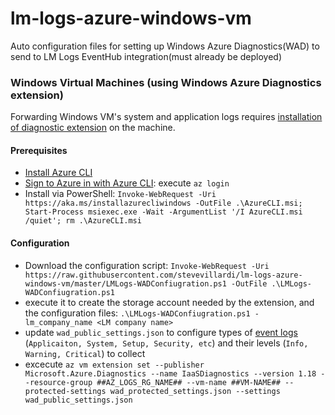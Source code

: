 # lm-logs-azure-windows-vm
 Auto configuration files for setting up Windows Azure Diagnostics(WAD) to send to LM Logs EventHub integration(must already be deployed)

### Windows Virtual Machines (using Windows Azure Diagnostics extension)

Forwarding Windows VM's system and application logs requires [installation of diagnostic extension](https://docs.microsoft.com/en-us/azure/azure-monitor/platform/diagnostics-extension-windows-install) on the machine.

#### Prerequisites

* [Install Azure CLI](https://docs.microsoft.com/en-us/cli/azure/install-azure-cli?view=azure-cli-latest)
* [Sign to Azure in with Azure CLI](https://docs.microsoft.com/en-us/cli/azure/authenticate-azure-cli?view=azure-cli-latest): execute `az login`
* Install via PowerShell:
`Invoke-WebRequest -Uri https://aka.ms/installazurecliwindows -OutFile .\AzureCLI.msi; Start-Process msiexec.exe -Wait -ArgumentList '/I AzureCLI.msi /quiet'; rm .\AzureCLI.msi`

#### Configuration

* Download the configuration script: `Invoke-WebRequest -Uri https://raw.githubusercontent.com/stevevillardi/lm-logs-azure-windows-vm/master/LMLogs-WADConfiugration.ps1 -OutFile .\LMLogs-WADConfiugration.ps1`
* execute it to create the storage account needed by the extension, and the configuration files: `.\LMLogs-WADConfiugration.ps1 -lm_company_name <LM company name>`
* update `wad_public_settings.json` to configure types of [event logs](https://docs.microsoft.com/en-us/azure/azure-monitor/platform/diagnostics-extension-schema-windows#windowseventlog-element) (`Applicaiton, System, Setup, Security, etc`) and their levels (`Info, Warning, Critical`) to collect
* excecute `az vm extension set --publisher Microsoft.Azure.Diagnostics --name IaaSDiagnostics --version 1.18 --resource-group ##AZ_LOGS_RG_NAME## --vm-name ##VM-NAME## --protected-settings wad_protected_settings.json --settings wad_public_settings.json`
